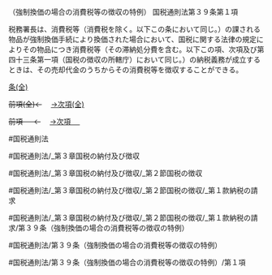 （強制換価の場合の消費税等の徴収の特例）
国税通則法第３９条第１項

税務署長は、消費税等（消費税を除く。以下この条において同じ。）の課される物品が強制換価手続により換価された場合において、国税に関する法律の規定によりその物品につき消費税等（その滞納処分費を含む。以下この項、次項及び第四十三条第一項（国税の徴収の所轄庁）において同じ。）の納税義務が成立するときは、その売却代金のうちからその消費税等を徴収することができる。

[条(全)](国税通則法＿＿＿＿＿第３９条_.md)

~~前項(全)←~~　  [→次項(全)](国税通則法＿＿＿＿＿第３９条第２項_.md)

~~前項 　 ←~~　  [→次項 　 ](国税通則法＿＿＿＿＿第３９条第２項.md)



#国税通則法

#国税通則法/_第３章国税の納付及び徴収

#国税通則法/_第３章国税の納付及び徴収/_第２節国税の徴収

#国税通則法/_第３章国税の納付及び徴収/_第２節国税の徴収/_第１款納税の請求

#国税通則法/_第３章国税の納付及び徴収/_第２節国税の徴収/_第１款納税の請求/第３９条（強制換価の場合の消費税等の徴収の特例）

#国税通則法/第３９条（強制換価の場合の消費税等の徴収の特例）

#国税通則法/第３９条（強制換価の場合の消費税等の徴収の特例）/第１項

